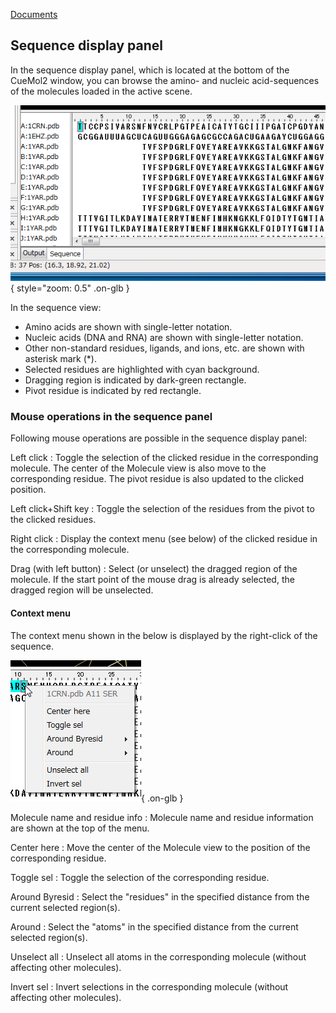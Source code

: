 [Documents](../../../en/Documents)
## Sequence display panel
In the sequence display panel, which is located at the bottom of the CueMol2 window, you can browse the amino- and nucleic acid-sequences of the molecules loaded in the active scene.


![seq-disp-panel1](../../../assets/images/cuemol2/SequenceDisplayPanel/seq-disp-panel1.png){ style="zoom: 0.5" .on-glb }


In the sequence view:

*  Amino acids are shown with single-letter notation.
*  Nucleic acids (DNA and RNA) are shown with single-letter notation.
*  Other non-standard residues, ligands, and ions, etc. are shown with asterisk mark (*).
*  Selected residues are highlighted with cyan background.
*  Dragging region is indicated by dark-green rectangle.
*  Pivot residue is indicated by red rectangle.


### Mouse operations in the sequence panel
Following mouse operations are possible in the sequence display panel:

Left click
:   Toggle the selection of the clicked residue in the corresponding molecule. The center of the Molecule view is also move to the corresponding residue. The pivot residue is also updated to the clicked position.

Left click+Shift key
:   Toggle the selection of the residues from the pivot to the clicked residues.

Right click
:   Display the context menu (see below) of the clicked residue in the corresponding molecule.

Drag (with left button)
:   Select (or unselect) the dragged region of the molecule. If the start point of the mouse drag is already selected, the dragged region will be unselected.

#### Context menu
The context menu shown in the below is displayed by the right-click of the sequence.

![seq-disp-panel-ctxtmenu1](../../../assets/images/cuemol2/SequenceDisplayPanel/seq-disp-panel-ctxtmenu1.png){ .on-glb }


Molecule name and residue info
:   Molecule name and residue information are shown at the top of the menu.

Center here
:   Move the center of the Molecule view to the position of the corresponding residue.

Toggle sel
:   Toggle the selection of the corresponding residue.

Around Byresid
:   Select the "residues" in the specified distance from the current selected region(s).

Around
:   Select the "atoms" in the specified distance from the current selected region(s).

Unselect all
:   Unselect all atoms in the corresponding molecule (without affecting other molecules).

Invert sel
:   Invert selections in the corresponding molecule (without affecting other molecules).